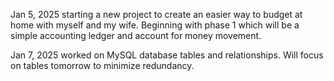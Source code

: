 Jan 5, 2025
starting a new project to create an easier way to budget at home with myself and my wife. 
    Beginning with phase 1 which will be a simple accounting ledger and account for money movement.


Jan 7, 2025
worked on MySQL database tables and relationships. Will focus on tables tomorrow to minimize redundancy.